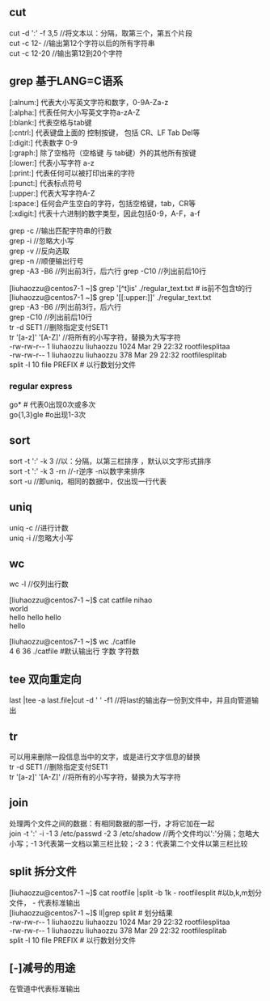 ## cut
cut -d ':' -f 3,5 //将文本以：分隔，取第三个，第五个片段  
cut -c 12- //输出第12个字符以后的所有字符串  
cut -c 12-20 //输出第12到20个字符   

## grep 基于LANG=C语系
[:alnum:] 代表大小写英文字符和数字，0-9A-Za-z  
[:alpha:] 代表任何大小写英文字符a-zA-Z  
[:blank:] 代表空格与tab键  
[:cntrl:] 代表键盘上面的 控制按键， 包括 CR、LF Tab Del等  
[:digit:] 代表数字 0-9  
[:graph:] 除了空格符（空格键 与 tab键）外的其他所有按键  
[:lower:] 代表小写字符 a-z  
[:print:] 代表任何可以被打印出来的字符  
[:punct:] 代表标点符号  
[:upper:] 代表大写字符A-Z   
[:space:] 任何会产生空白的字符，包括空格键，tab，CR等  
[:xdigit:] 代表十六进制的数字类型，因此包括0-9，A-F，a-f  


grep -c //输出匹配字符串的行数  
grep -i //忽略大小写  
grep -v //反向选取  
grep -n //顺便输出行号  
grep -A3 -B6 //列出前3行，后六行
grep -C10 //列出前后10行

[liuhaozzu@centos7-1 ~]$ grep '[^t]is' ./regular_text.txt # is前不包含t的行  
[liuhaozzu@centos7-1 ~]$ grep '[[:upper:]]' ./regular_text.txt  
grep -A3 -B6 //列出前3行，后六行  
grep -C10 //列出前后10行  
tr -d SET1 //删除指定支付SET1  
tr '[a-z]' '[A-Z]' //将所有的小写字符，替换为大写字符  
-rw-rw-r-- 1 liuhaozzu liuhaozzu  1024 Mar 29 22:32 rootfilesplitaa  
-rw-rw-r-- 1 liuhaozzu liuhaozzu   378 Mar 29 22:32 rootfilesplitab  
split -l 10 file PREFIX # 以行数划分文件  

### regular express
go* # 代表0出现0次或多次  
go{1,3}gle #o出现1-3次  


## sort
sort -t ':' -k 3 //以：分隔，以第三栏排序 ，默认以文字形式排序  
sort -t ':' -k 3 -rn //-r逆序 -n以数字来排序  
sort -u //即uniq，相同的数据中，仅出现一行代表  

## uniq
uniq -c //进行计数  
uniq -i //忽略大小写

## wc
wc -l //仅列出行数   

[liuhaozzu@centos7-1 ~]$ cat catfile
nihao  
world  
hello hello hello  
hello  

[liuhaozzu@centos7-1 ~]$ wc ./catfile  
 4  6 36 ./catfile #默认输出行 字数 字符数

## tee 双向重定向
last |tee -a last.file|cut -d ' ' -f1 //将last的输出存一份到文件中，并且向管道输出

## tr 
可以用来删除一段信息当中的文字，或是进行文字信息的替换    
tr -d SET1 //删除指定支付SET1  
tr '[a-z]' '[A-Z]' //将所有的小写字符，替换为大写字符  

## join
处理两个文件之间的数据：有相同数据的那一行，才将它加在一起  
join -t ':' -i -1 3 /etc/passwd -2 3 /etc/shadow //两个文件均以':'分隔；忽略大小写；-1 3代表第一文档以第三栏比较；-2 3：代表第二个文件以第三栏比较

## split 拆分文件
[liuhaozzu@centos7-1 ~]$ cat rootfile |split -b 1k - rootfilesplit #以b,k,m划分文件， - 代表标准输出  
[liuhaozzu@centos7-1 ~]$ ll|grep split # 划分结果  
-rw-rw-r-- 1 liuhaozzu liuhaozzu  1024 Mar 29 22:32 rootfilesplitaa  
-rw-rw-r-- 1 liuhaozzu liuhaozzu   378 Mar 29 22:32 rootfilesplitab  
split -l 10 file PREFIX # 以行数划分文件

## [-]减号的用途
在管道中代表标准输出  


